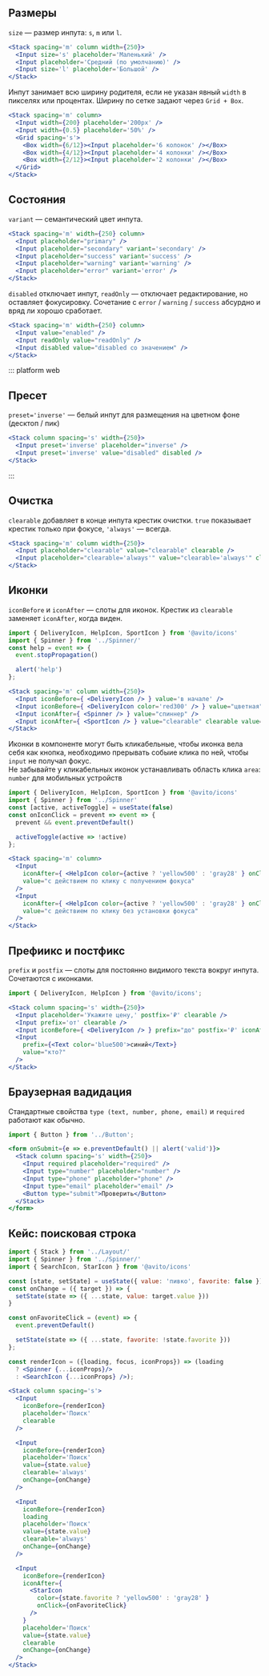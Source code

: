 ## Размеры

`size` — размер инпута: `s`, `m` или `l`.

```jsx
<Stack spacing='m' column width={250}>
  <Input size='s' placeholder='Маленький' />
  <Input placeholder='Средний (по умолчанию)' />
  <Input size='l' placeholder='Большой' />
</Stack>
```

Инпут занимает всю ширину родителя, если не указан явный `width` в пикселях или процентах. Ширину по сетке задают через `Grid + Box`.

```jsx
<Stack spacing='m' column>
  <Input width={200} placeholder='200px' />
  <Input width={0.5} placeholder='50%' />
  <Grid spacing='s'>
    <Box width={6/12}><Input placeholder='6 колонок' /></Box>
    <Box width={4/12}><Input placeholder='4 колонки' /></Box>
    <Box width={2/12}><Input placeholder='2 колонки' /></Box>
  </Grid>
</Stack>
```

## Состояния

`variant` — семантический цвет инпута.

```jsx
<Stack spacing='m' width={250} column>
  <Input placeholder="primary" />
  <Input placeholder="secondary" variant='secondary' />
  <Input placeholder="success" variant='success' />
  <Input placeholder="warning" variant='warning' />
  <Input placeholder="error" variant='error' />
</Stack>
```

`disabled` отключает инпут, `readOnly` — отключает редактирование, но оставляет фокусировку. Сочетание с `error` / `warning` / `success` абсурдно и вряд ли хорошо сработает.

```jsx
<Stack spacing='m' width={250} column>
  <Input value="enabled" />
  <Input readOnly value="readOnly" />
  <Input disabled value="disabled со значением" />
</Stack>
```

::: platform web
## Пресет

`preset='inverse'` — белый инпут для размещения на цветном фоне (десктоп / пик)

```jsx { "props": { "style": { "background": "#f5f5f5" } } }
<Stack column spacing='s' width={250}>
  <Input preset='inverse' placeholder="inverse" />
  <Input preset='inverse' value="disabled" disabled />
</Stack>
```
:::


## Очистка

`clearable` добавляет в конце инпута крестик очистки. `true` показывает крестик только при фокусе, `'always'` — всегда.

```jsx
<Stack spacing='m' column width={250}>
  <Input placeholder="clearable" value="clearable" clearable />
  <Input placeholder="clearable='always'" value="clearable='always'" clearable='always' />
</Stack>
```

## Иконки

`iconBefore` и `iconAfter` — слоты для иконок. Крестик из `clearable` заменяет `iconAfter`, когда виден.

```jsx
import { DeliveryIcon, HelpIcon, SportIcon } from '@avito/icons'
import { Spinner } from '../Spinner/'
const help = event => {
  event.stopPropagation()

  alert('help')
};

<Stack spacing='m' column width={250}>
  <Input iconBefore={ <DeliveryIcon /> } value='в начале' />
  <Input iconBefore={ <DeliveryIcon color='red300' /> } value="цветная" />
  <Input iconAfter={ <Spinner /> } value="спиннер" />
  <Input iconAfter={ <SportIcon /> } value="clearable" clearable value='clearable' />
</Stack>
```

Иконки в компоненте могут быть кликабельные, чтобы иконка вела себя как кнопка, необходимо прерывать собыие клика по ней, чтобы `input`
не получал фокус.  
Не забывайте у кликабельных иконок устанавливать область клика `area`: `number` для мобильных устройств

```jsx
import { DeliveryIcon, HelpIcon, SportIcon } from '@avito/icons'
import { Spinner } from '../Spinner'
const [active, activeToggle] = useState(false)
const onIconClick = prevent => event => {
  prevent && event.preventDefault()

  activeToggle(active => !active)
};

<Stack spacing='m' column>
  <Input
    iconAfter={ <HelpIcon color={active ? 'yellow500' : 'gray28' } onClick={onIconClick(false)} area={10} /> }
    value="с действием по клику с получением фокуса"
  />
  <Input
    iconAfter={ <HelpIcon color={active ? 'yellow500' : 'gray28' } onClick={onIconClick(true)} area={10} /> }
    value="с действием по клику без установки фокуса"
  />
</Stack>
```

## Префиикс и постфикс

`prefix` и `postfix` — слоты для постоянно видимого текста вокруг инпута. Сочетаются с иконками.

```jsx
import { DeliveryIcon, HelpIcon } from '@avito/icons';

<Stack column spacing='s' width={250}>
  <Input placeholder='Укажите цену,' postfix='₽' clearable />
  <Input prefix='от' clearable />
  <Input iconBefore={ <DeliveryIcon /> } prefix="до" postfix='₽' iconAfter={ <HelpIcon /> } />
  <Input
    prefix={<Text color='blue500'>синий</Text>}
    value="кто?"
  />
</Stack>
```

## Браузерная вадидация

Стандартные свойства `type (text, number, phone, email)` и `required` работают как обычно.

```jsx
import { Button } from '../Button';

<form onSubmit={e => e.preventDefault() || alert('valid')}>
  <Stack column spacing='s' width={250}>
    <Input required placeholder="required" />
    <Input type="number" placeholder="number" />
    <Input type="phone" placeholder="phone" />
    <Input type="email" placeholder="email" />
    <Button type="submit">Проверить</Button>
  </Stack>
</form>
```

## Кейс: поисковая строка

```jsx
import { Stack } from '../Layout/'
import { Spinner } from '../Spinner/'
import { SearchIcon, StarIcon } from '@avito/icons'

const [state, setState] = useState({ value: 'пивко', favorite: false })
const onChange = ({ target }) => {
  setState(state => ({ ...state, value: target.value }))
}

const onFavoriteClick = (event) => {
  event.preventDefault()

  setState(state => ({ ...state, favorite: !state.favorite }))
};

const renderIcon = ({loading, focus, iconProps}) => (loading
  ? <Spinner {...iconProps}/>
  : <SearchIcon {...iconProps} />);

<Stack column spacing='s'>
  <Input
    iconBefore={renderIcon}
    placeholder='Поиск'
    clearable
  />

  <Input
    iconBefore={renderIcon}
    placeholder='Поиск'
    value={state.value}
    clearable='always'
    onChange={onChange}
  />

  <Input
    iconBefore={renderIcon}
    loading
    placeholder='Поиск'
    value={state.value}
    clearable='always'
    onChange={onChange}
  />

  <Input
    iconBefore={renderIcon}
    iconAfter={
      <StarIcon
        color={state.favorite ? 'yellow500' : 'gray28' }
        onClick={onFavoriteClick}
      />
    }
    placeholder='Поиск'
    value={state.value}
    clearable
    onChange={onChange}
  />
</Stack>
```
